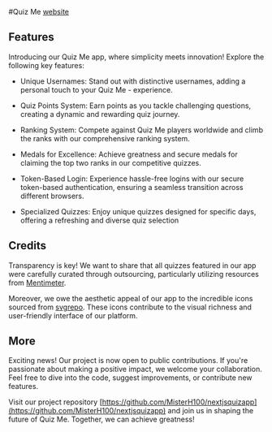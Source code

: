 #Quiz Me
[website](https://quizme-this.vercel.app)

## Features

Introducing our Quiz Me app, where simplicity meets innovation! Explore the following key features:

- Unique Usernames: Stand out with distinctive usernames, adding a personal touch to your Quiz Me - experience.

- Quiz Points System: Earn points as you tackle challenging questions, creating a dynamic and rewarding quiz journey.

- Ranking System: Compete against Quiz Me players worldwide and climb the ranks with our comprehensive ranking system.

- Medals for Excellence: Achieve greatness and secure medals for claiming the top two ranks in our competitive quizzes.

- Token-Based Login: Experience hassle-free logins with our secure token-based authentication, ensuring a seamless transition across different browsers.

- Specialized Quizzes: Enjoy unique quizzes designed for specific days, offering a refreshing and diverse quiz selection

## Credits

Transparency is key! We want to share that all quizzes featured in our app were carefully curated through outsourcing, particularly utilizing resources from [Mentimeter](https://www.mentimeter.com/blog/audience-energizers/55-free-trivia-and-fun-quiz-question-templates).

Moreover, we owe the aesthetic appeal of our app to the incredible icons sourced from [svgrepo](https://www.svgrepo.com/). These icons contribute to the visual richness and user-friendly interface of our platform.

## More

Exciting news! Our project is now open to public contributions. If you're passionate about making a positive impact, we welcome your collaboration. Feel free to dive into the code, suggest improvements, or contribute new features.

Visit our project repository [https://github.com/MisterH100/nextjsquizapp](https://github.com/MisterH100/nextjsquizapp) and join us in shaping the future of Quiz Me. Together, we can achieve greatness!
